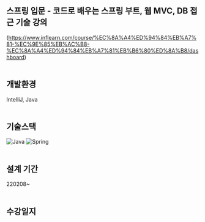 ## 스프링 입문 - 코드로 배우는 스프링 부트, 웹 MVC, DB 접근 기술 강의
(https://www.inflearn.com/course/%EC%8A%A4%ED%94%84%EB%A7%81-%EC%9E%85%EB%AC%B8-%EC%8A%A4%ED%94%84%EB%A7%81%EB%B6%80%ED%8A%B8/dashboard)
<br /><br />
 
 
## 개발환경
IntelliJ, Java
<br /><br />

## 기술스택
![Java](https://img.shields.io/badge/java-%23ED8B00.svg?style=for-the-badge&logo=java&logoColor=white)
![Spring](https://img.shields.io/badge/spring-%236DB33F.svg?style=for-the-badge&logo=spring&logoColor=white)
<br /><br />

## 설계 기간
220208~
<br /><br />

## 수강일지





